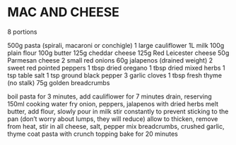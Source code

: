 # MAC AND CHEESE

8 portions

500g pasta (spirali, macaroni or conchigle)
1 large cauliflower
1L milk
100g plain flour
100g butter
125g cheddar cheese
125g Red Leicester cheese
50g Parmesan cheese
2 small red onions
60g jalapenos (drained weight)
2 sweet red pointed peppers
1 tbsp dried oregano
1 tbsp dried mixed herbs
1 tsp table salt
1 tsp ground black pepper
3 garlic cloves
1 tbsp fresh thyme (no stalk)
75g golden breadcrumbs

boil pasta for 3 minutes, add cauliflower for 7 minutes
drain, reserving 150ml cooking water
fry onion, peppers, jalapenos with dried herbs
melt butter, add flour, slowly pour in milk
stir constantly to prevent sticking to the pan (don’t worry about lumps, they will reduce)
allow to thicken, remove from heat, stir in all cheese, salt, pepper
mix breadcrumbs, crushed garlic, thyme
coat pasta with crunch topping
bake for 20 minutes
